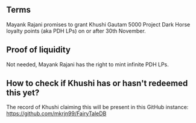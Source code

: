 ## Terms

Mayank Rajani promises to grant Khushi Gautam 5000 Project Dark Horse loyalty points (aka PDH LPs) on or after 30th November.

## Proof of liquidity

Not needed, Mayank Rajani has the right to mint infinite PDH LPs.

## How to check if Khushi has or hasn't redeemed this yet?

The record of Khushi claiming this will be present in this GitHub instance: https://github.com/mkrjn99/FairyTaleDB
